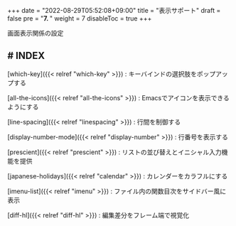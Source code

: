 +++
date = "2022-08-29T05:52:08+09:00"
title = "表示サポート"
draft = false
pre = "<b>7. </b>"
weight = 7
disableToc = true
+++

画面表示関係の設定


## # INDEX

[which-key]({{< relref "which-key" >}})
: キーバインドの選択肢をポップアップする

[all-the-icons]({{< relref "all-the-icons" >}})
: Emacsでアイコンを表示できるようにする

[line-spacing]({{< relref "linespacing" >}})
: 行間を制御する

[display-number-mode]({{< relref "display-number" >}})
: 行番号を表示する

[prescient]({{< relref "prescient" >}})
: リストの並び替えとイニシャル入力機能を提供

[japanese-holidays]({{< relref "calendar" >}})
: カレンダーをカラフルにする

[imenu-list]({{< relref "imenu" >}})
: ファイル内の関数目次をサイドバー風に表示

[diff-hl]({{< relref "diff-hl" >}})
: 編集差分をフレーム端で視覚化


